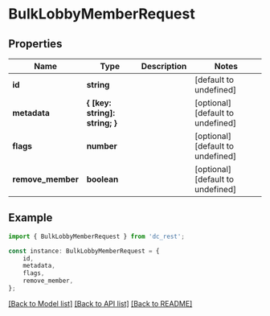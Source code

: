 # BulkLobbyMemberRequest


## Properties

Name | Type | Description | Notes
------------ | ------------- | ------------- | -------------
**id** | **string** |  | [default to undefined]
**metadata** | **{ [key: string]: string; }** |  | [optional] [default to undefined]
**flags** | **number** |  | [optional] [default to undefined]
**remove_member** | **boolean** |  | [optional] [default to undefined]

## Example

```typescript
import { BulkLobbyMemberRequest } from 'dc_rest';

const instance: BulkLobbyMemberRequest = {
    id,
    metadata,
    flags,
    remove_member,
};
```

[[Back to Model list]](../README.md#documentation-for-models) [[Back to API list]](../README.md#documentation-for-api-endpoints) [[Back to README]](../README.md)
